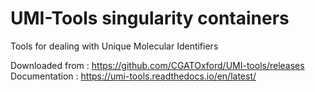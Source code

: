 # UMI-Tools singularity containers

Tools for dealing with Unique Molecular Identifiers


Downloaded from :  https://github.com/CGATOxford/UMI-tools/releases
Documentation   :  https://umi-tools.readthedocs.io/en/latest/